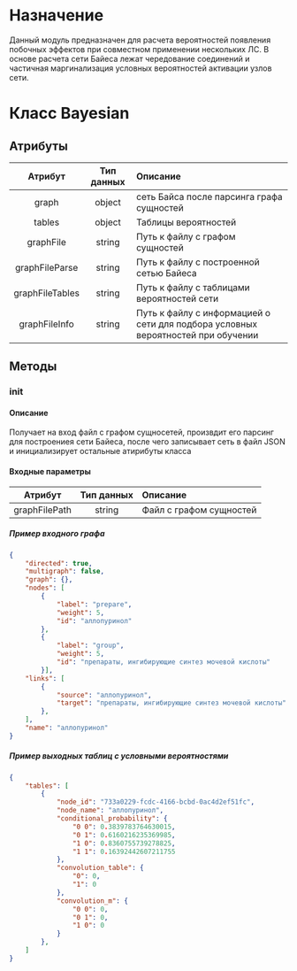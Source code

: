 # Назначение
Данный модуль предназначен для расчета вероятностей появления побочных эффектов при совместном применении нескольких ЛС. В основе расчета сети Байеса лежат чередование соединений и частичная маргинализация условных вероятностей активации узлов сети.
<br />

# Класс Bayesian
## Атрибуты
|**Атрибут**|**Тип данных**|**Описание**|
|:-----:|:--------:|:------|
|graph  |object|сеть Байса после парсинга графа сущностей|
|tables|object|Таблицы вероятностей|
|graphFile|string|Путь к файлу с графом сущностей|
|graphFileParse|string|Путь к файлу с построенной сетью Байеса|
|graphFileTables|string|Путь к файлу с таблицами вероятностей сети|
|graphFileInfo|string|Путь к файлу с информацией о сети для подбора условных вероятностей при обучении|

## Методы
### __init__
#### Описание
Получает на вход файл с графом сущносетей, произвдит его парсинг для построениея сети Байеса, после чего записывает сеть в файл JSON и инициализирует остальные атирибуты класса
#### Входные параметры
|**Атрибут**|**Тип данных**|**Описание**|
|:-----:|:--------:|:------|
|graphFilePath|string|Файл с графом сущностей|

##### Пример входного графа
```json
{
	"directed": true,
    "multigraph": false,
    "graph": {},
    "nodes": [
        {
            "label": "prepare",
            "weight": 5,
            "id": "аллопуринол"
        },
        {
            "label": "group",
            "weight": 5,
            "id": "препараты, ингибирующие синтез мочевой кислоты"
        }],
    "links": [        
        {
            "source": "аллопуринол",
            "target": "препараты, ингибирующие синтез мочевой кислоты"
        },
    ],
    "name": "аллопуринол"
}
```

##### Пример выходных таблиц c условными вероятностями
```json
{
    "tables": [
        {
            "node_id": "733a0229-fcdc-4166-bcbd-0ac4d2ef51fc",
            "node_name": "аллопуринол",
            "conditional_probability": {
                "0 0": 0.3839783764630015,
                "0 1": 0.6160216235369985,
                "1 0": 0.8360755739278825,
                "1 1": 0.16392442607211755
            },
            "convolution_table": {
                "0": 0,
                "1": 0
            },
            "convolution_m": {
                "0 0": 0,
                "0 1": 0,
                "1 0": 0
            }
        },
    ]
}
```

